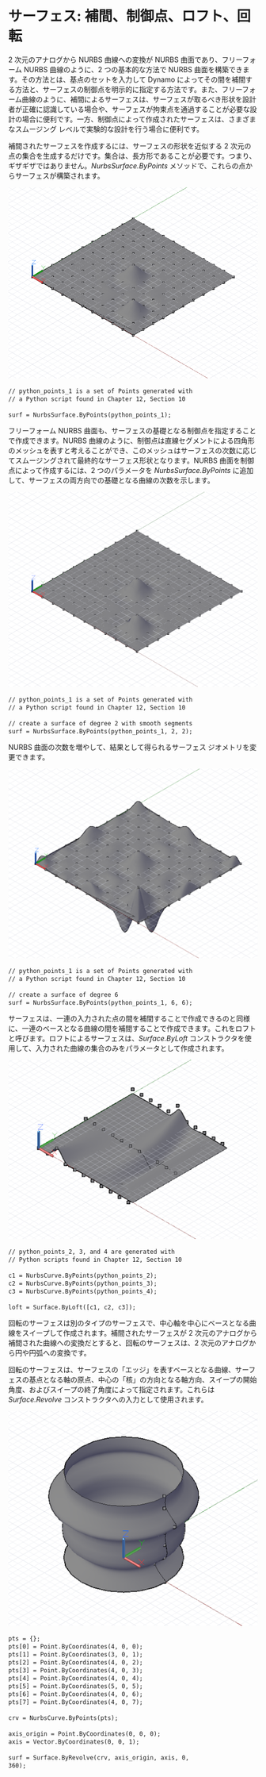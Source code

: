 

# サーフェス: 補間、制御点、ロフト、回転

2 次元のアナログから NURBS 曲線への変換が NURBS 曲面であり、フリーフォーム NURBS 曲線のように、2 つの基本的な方法で NURBS 曲面を構築できます。その方法とは、基点のセットを入力して Dynamo によってその間を補間する方法と、サーフェスの制御点を明示的に指定する方法です。また、フリーフォーム曲線のように、補間によるサーフェスは、サーフェスが取るべき形状を設計者が正確に認識している場合や、サーフェスが拘束点を通過することが必要な設計の場合に便利です。一方、制御点によって作成されたサーフェスは、さまざまなスムージング レベルで実験的な設計を行う場合に便利です。

補間されたサーフェスを作成するには、サーフェスの形状を近似する 2 次元の点の集合を生成するだけです。集合は、長方形であることが必要です。つまり、ギザギザではありません。*NurbsSurface.ByPoints* メソッドで、これらの点からサーフェスが構築されます。

![](images/12-6/Surfaces_01.png)

```
// python_points_1 is a set of Points generated with
// a Python script found in Chapter 12, Section 10

surf = NurbsSurface.ByPoints(python_points_1);
```

フリーフォーム NURBS 曲面も、サーフェスの基礎となる制御点を指定することで作成できます。NURBS 曲線のように、制御点は直線セグメントによる四角形のメッシュを表すと考えることができ、このメッシュはサーフェスの次数に応じてスムージングされて最終的なサーフェス形状となります。NURBS 曲面を制御点によって作成するには、2 つのパラメータを *NurbsSurface.ByPoints* に追加して、サーフェスの両方向での基礎となる曲線の次数を示します。

![](images/12-6/Surfaces_02.png)

```
// python_points_1 is a set of Points generated with
// a Python script found in Chapter 12, Section 10

// create a surface of degree 2 with smooth segments
surf = NurbsSurface.ByPoints(python_points_1, 2, 2);
```

NURBS 曲面の次数を増やして、結果として得られるサーフェス ジオメトリを変更できます。

![](images/12-6/Surfaces_03.png)

```
// python_points_1 is a set of Points generated with
// a Python script found in Chapter 12, Section 10

// create a surface of degree 6
surf = NurbsSurface.ByPoints(python_points_1, 6, 6);
```

サーフェスは、一連の入力された点の間を補間することで作成できるのと同様に、一連のベースとなる曲線の間を補間することで作成できます。これをロフトと呼びます。ロフトによるサーフェスは、*Surface.ByLoft* コンストラクタを使用して、入力された曲線の集合のみをパラメータとして作成されます。

![](images/12-6/Surfaces_04.png)

```
// python_points_2, 3, and 4 are generated with
// Python scripts found in Chapter 12, Section 10

c1 = NurbsCurve.ByPoints(python_points_2);
c2 = NurbsCurve.ByPoints(python_points_3);
c3 = NurbsCurve.ByPoints(python_points_4);

loft = Surface.ByLoft([c1, c2, c3]);
```

回転のサーフェスは別のタイプのサーフェスで、中心軸を中心にベースとなる曲線をスイープして作成されます。補間されたサーフェスが 2 次元のアナログから補間された曲線への変換だとすると、回転のサーフェスは、2 次元のアナログから円や円弧への変換です。

回転のサーフェスは、サーフェスの「エッジ」を表すベースとなる曲線、サーフェスの基点となる軸の原点、中心の「核」の方向となる軸方向、スイープの開始角度、およびスイープの終了角度によって指定されます。これらは *Surface.Revolve* コンストラクタへの入力として使用されます。

![](images/12-6/Surfaces_05.png)

```
pts = {};
pts[0] = Point.ByCoordinates(4, 0, 0);
pts[1] = Point.ByCoordinates(3, 0, 1);
pts[2] = Point.ByCoordinates(4, 0, 2);
pts[3] = Point.ByCoordinates(4, 0, 3);
pts[4] = Point.ByCoordinates(4, 0, 4);
pts[5] = Point.ByCoordinates(5, 0, 5);
pts[6] = Point.ByCoordinates(4, 0, 6);
pts[7] = Point.ByCoordinates(4, 0, 7);

crv = NurbsCurve.ByPoints(pts);

axis_origin = Point.ByCoordinates(0, 0, 0);
axis = Vector.ByCoordinates(0, 0, 1);

surf = Surface.ByRevolve(crv, axis_origin, axis, 0,
360);
```

